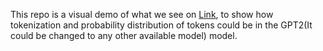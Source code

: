 This repo is a visual demo of what we see on [Link](https://www.youtube.com/watch?v=wjZofJX0v4M&t=1163s), to show how tokenization and probability distribution of tokens could be in the GPT2(It could be changed to any other available model) model.

